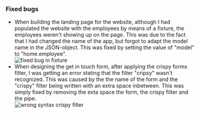 <h3>Fixed bugs</h3>

<ul>
<li>When building the landing page for the website, although I had populated the website with the employees by means of a fixture, the employees weren't showing up on the page. This was due to the fact that I had changed the name of the app, but forgot to adapt the model name in the JSON-object. This was fixed by setting the value of "model" to "home.employee".</li>

<img src="#" alt="fixed bug in fixture">
<li>When designing the get in touch form, after applying the crispy forms filter, I was getting an error stating that the filter "cripsy" wasn't recognized. This was caused by the the name of the form and the "crispy" filter being written with an extra space inbetween. This was simply fixed by removing the exta space the form, the crispy filter and the pipe.</li>

<img src="#" alt="wrong syntax crispy filter">
</ul>